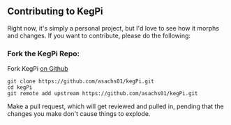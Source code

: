 ## Contributing to KegPi
Right now, it's simply a personal project, but I'd love to see how it morphs and changes. If you want to contribute, please do the following:

### Fork the KegPi Repo:
Fork KegPi [on Github](https://github.com/asachs01/kegPi)

    git clone https://github.com/asachs01/kegPi.git
    cd kegPi
    git remote add upstream https://github.com/asachs01/kegPi.git

Make a pull request, which will get reviewed and pulled in, pending that the changes you make don't cause things to explode.


